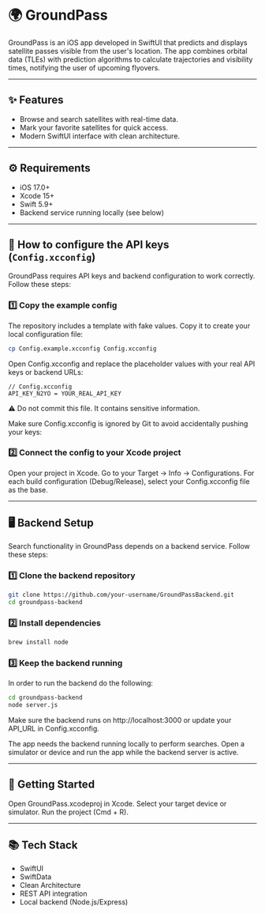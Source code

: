 # 🌍 GroundPass

GroundPass is an iOS app developed in SwiftUI that predicts and displays satellite passes visible from the user's location. The app combines orbital data (TLEs) with prediction algorithms to calculate trajectories and visibility times, notifying the user of upcoming flyovers.

---

## ✨ Features
- Browse and search satellites with real-time data.  
- Mark your favorite satellites for quick access.  
- Modern SwiftUI interface with clean architecture. 

---

## ⚙️ Requirements
- iOS 17.0+  
- Xcode 15+  
- Swift 5.9+  
- Backend service running locally (see below)

---

## 🔧 How to configure the API keys (`Config.xcconfig`)

GroundPass requires API keys and backend configuration to work correctly. Follow these steps:

### 1️⃣ Copy the example config
The repository includes a template with fake values. Copy it to create your local configuration file:

```bash
cp Config.example.xcconfig Config.xcconfig
```
Open Config.xcconfig and replace the placeholder values with your real API keys or backend URLs:

```
// Config.xcconfig
API_KEY_N2YO = YOUR_REAL_API_KEY
```

⚠️ Do not commit this file. It contains sensitive information.

Make sure Config.xcconfig is ignored by Git to avoid accidentally pushing your keys:

### 2️⃣ Connect the config to your Xcode project
Open your project in Xcode.
Go to your Target → Info → Configurations.
For each build configuration (Debug/Release), select your Config.xcconfig file as the base.

---

## 🖥️ Backend Setup

Search functionality in GroundPass depends on a backend service. Follow these steps:

### 1️⃣ Clone the backend repository
```bash
git clone https://github.com/your-username/GroundPassBackend.git
cd groundpass-backend
```

### 2️⃣ Install dependencies
```bash
brew install node
```

### 3️⃣ Keep the backend running
In order to run the backend do the following:
```bash
cd groundpass-backend
node server.js
```
Make sure the backend runs on http://localhost:3000 or update your API_URL in Config.xcconfig.

The app needs the backend running locally to perform searches.
Open a simulator or device and run the app while the backend server is active.

---

## 🚀 Getting Started
Open GroundPass.xcodeproj in Xcode.
Select your target device or simulator.
Run the project (Cmd + R).

--- 

## 📚 Tech Stack
- SwiftUI
- SwiftData
- Clean Architecture
- REST API integration
- Local backend (Node.js/Express)
